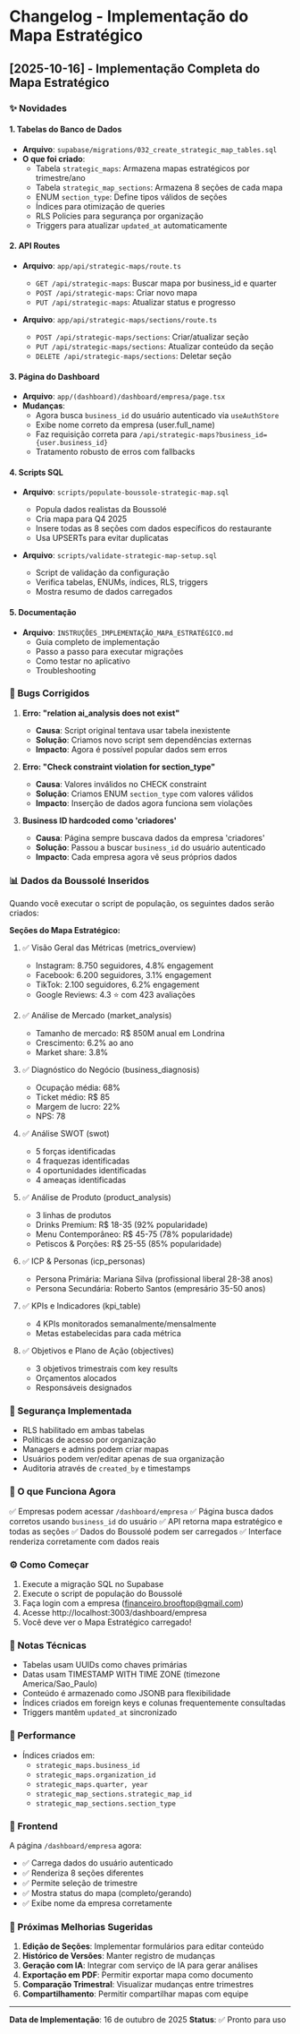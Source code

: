 # Changelog - Implementação do Mapa Estratégico

## [2025-10-16] - Implementação Completa do Mapa Estratégico

### ✨ Novidades

#### 1. Tabelas do Banco de Dados
- **Arquivo**: `supabase/migrations/032_create_strategic_map_tables.sql`
- **O que foi criado**:
  - Tabela `strategic_maps`: Armazena mapas estratégicos por trimestre/ano
  - Tabela `strategic_map_sections`: Armazena 8 seções de cada mapa
  - ENUM `section_type`: Define tipos válidos de seções
  - Índices para otimização de queries
  - RLS Policies para segurança por organização
  - Triggers para atualizar `updated_at` automaticamente

#### 2. API Routes
- **Arquivo**: `app/api/strategic-maps/route.ts`
  - `GET /api/strategic-maps`: Buscar mapa por business_id e quarter
  - `POST /api/strategic-maps`: Criar novo mapa
  - `PUT /api/strategic-maps`: Atualizar status e progresso

- **Arquivo**: `app/api/strategic-maps/sections/route.ts`
  - `POST /api/strategic-maps/sections`: Criar/atualizar seção
  - `PUT /api/strategic-maps/sections`: Atualizar conteúdo da seção
  - `DELETE /api/strategic-maps/sections`: Deletar seção

#### 3. Página do Dashboard
- **Arquivo**: `app/(dashboard)/dashboard/empresa/page.tsx`
- **Mudanças**:
  - Agora busca `business_id` do usuário autenticado via `useAuthStore`
  - Exibe nome correto da empresa (user.full_name)
  - Faz requisição correta para `/api/strategic-maps?business_id={user.business_id}`
  - Tratamento robusto de erros com fallbacks

#### 4. Scripts SQL
- **Arquivo**: `scripts/populate-boussole-strategic-map.sql`
  - Popula dados realistas da Boussolé
  - Cria mapa para Q4 2025
  - Insere todas as 8 seções com dados específicos do restaurante
  - Usa UPSERTs para evitar duplicatas

- **Arquivo**: `scripts/validate-strategic-map-setup.sql`
  - Script de validação da configuração
  - Verifica tabelas, ENUMs, índices, RLS, triggers
  - Mostra resumo de dados carregados

#### 5. Documentação
- **Arquivo**: `INSTRUÇÕES_IMPLEMENTAÇÃO_MAPA_ESTRATÉGICO.md`
  - Guia completo de implementação
  - Passo a passo para executar migrações
  - Como testar no aplicativo
  - Troubleshooting

### 🐛 Bugs Corrigidos

1. **Erro: "relation ai_analysis does not exist"**
   - **Causa**: Script original tentava usar tabela inexistente
   - **Solução**: Criamos novo script sem dependências externas
   - **Impacto**: Agora é possível popular dados sem erros

2. **Erro: "Check constraint violation for section_type"**
   - **Causa**: Valores inválidos no CHECK constraint
   - **Solução**: Criamos ENUM `section_type` com valores válidos
   - **Impacto**: Inserção de dados agora funciona sem violações

3. **Business ID hardcoded como 'criadores'**
   - **Causa**: Página sempre buscava dados da empresa 'criadores'
   - **Solução**: Passou a buscar `business_id` do usuário autenticado
   - **Impacto**: Cada empresa agora vê seus próprios dados

### 📊 Dados da Boussolé Inseridos

Quando você executar o script de população, os seguintes dados serão criados:

**Seções do Mapa Estratégico:**
1. ✅ Visão Geral das Métricas (metrics_overview)
   - Instagram: 8.750 seguidores, 4.8% engagement
   - Facebook: 6.200 seguidores, 3.1% engagement
   - TikTok: 2.100 seguidores, 6.2% engagement
   - Google Reviews: 4.3 ⭐ com 423 avaliações

2. ✅ Análise de Mercado (market_analysis)
   - Tamanho de mercado: R$ 850M anual em Londrina
   - Crescimento: 6.2% ao ano
   - Market share: 3.8%

3. ✅ Diagnóstico do Negócio (business_diagnosis)
   - Ocupação média: 68%
   - Ticket médio: R$ 85
   - Margem de lucro: 22%
   - NPS: 78

4. ✅ Análise SWOT (swot)
   - 5 forças identificadas
   - 4 fraquezas identificadas
   - 4 oportunidades identificadas
   - 4 ameaças identificadas

5. ✅ Análise de Produto (product_analysis)
   - 3 linhas de produtos
   - Drinks Premium: R$ 18-35 (92% popularidade)
   - Menu Contemporâneo: R$ 45-75 (78% popularidade)
   - Petiscos & Porções: R$ 25-55 (85% popularidade)

6. ✅ ICP & Personas (icp_personas)
   - Persona Primária: Mariana Silva (profissional liberal 28-38 anos)
   - Persona Secundária: Roberto Santos (empresário 35-50 anos)

7. ✅ KPIs e Indicadores (kpi_table)
   - 4 KPIs monitorados semanalmente/mensalmente
   - Metas estabelecidas para cada métrica

8. ✅ Objetivos e Plano de Ação (objectives)
   - 3 objetivos trimestrais com key results
   - Orçamentos alocados
   - Responsáveis designados

### 🔐 Segurança Implementada

- RLS habilitado em ambas tabelas
- Políticas de acesso por organização
- Managers e admins podem criar mapas
- Usuários podem ver/editar apenas de sua organização
- Auditoria através de `created_by` e timestamps

### 🎯 O que Funciona Agora

✅ Empresas podem acessar `/dashboard/empresa`
✅ Página busca dados corretos usando `business_id` do usuário
✅ API retorna mapa estratégico e todas as seções
✅ Dados do Boussolé podem ser carregados
✅ Interface renderiza corretamente com dados reais

### ⚙️ Como Começar

1. Execute a migração SQL no Supabase
2. Execute o script de população do Boussolé
3. Faça login com a empresa (financeiro.brooftop@gmail.com)
4. Acesse http://localhost:3003/dashboard/empresa
5. Você deve ver o Mapa Estratégico carregado!

### 📝 Notas Técnicas

- Tabelas usam UUIDs como chaves primárias
- Datas usam TIMESTAMP WITH TIME ZONE (timezone America/Sao_Paulo)
- Conteúdo é armazenado como JSONB para flexibilidade
- Índices criados em foreign keys e colunas frequentemente consultadas
- Triggers mantêm `updated_at` sincronizado

### 🚀 Performance

- Índices criados em:
  - `strategic_maps.business_id`
  - `strategic_maps.organization_id`
  - `strategic_maps.quarter, year`
  - `strategic_map_sections.strategic_map_id`
  - `strategic_map_sections.section_type`

### 📱 Frontend

A página `/dashboard/empresa` agora:
- ✅ Carrega dados do usuário autenticado
- ✅ Renderiza 8 seções diferentes
- ✅ Permite seleção de trimestre
- ✅ Mostra status do mapa (completo/gerando)
- ✅ Exibe nome da empresa corretamente

### 🔄 Próximas Melhorias Sugeridas

1. **Edição de Seções**: Implementar formulários para editar conteúdo
2. **Histórico de Versões**: Manter registro de mudanças
3. **Geração com IA**: Integrar com serviço de IA para gerar análises
4. **Exportação em PDF**: Permitir exportar mapa como documento
5. **Comparação Trimestral**: Visualizar mudanças entre trimestres
6. **Compartilhamento**: Permitir compartilhar mapas com equipe

---

**Data de Implementação**: 16 de outubro de 2025
**Status**: ✅ Pronto para uso
